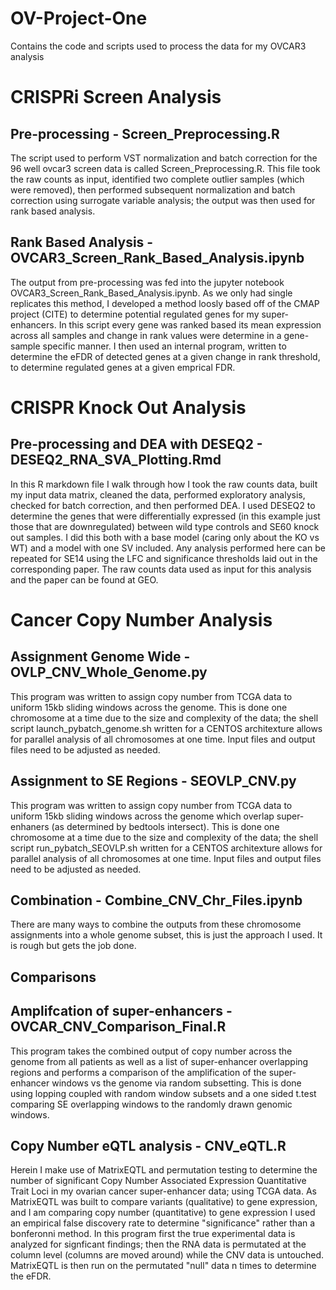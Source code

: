 # OV-Project-One
Contains the code and scripts used to process the data for my OVCAR3 analysis 
# CRISPRi Screen Analysis
## Pre-processing - Screen_Preprocessing.R
The script used to perform VST normalization and batch correction for the 96 well ovcar3 screen data is called Screen_Preprocessing.R. This file took the raw counts as input, identified two complete outlier samples (which were removed), then performed subsequent normalization and batch correction using surrogate variable analysis; the output was then used for rank based analysis. 
## Rank Based Analysis - OVCAR3_Screen_Rank_Based_Analysis.ipynb
The output from pre-processing was fed into the jupyter notebook OVCAR3_Screen_Rank_Based_Analysis.ipynb. As we only had single replicates this method, I developed a method loosly based off of the CMAP project (CITE) to determine potential regulated genes for my super-enhancers. In this script every gene was ranked based its mean expression across all samples and change in rank values were determine in a gene-sample specific manner. I then used an internal program, written to determine the eFDR of detected genes at a given change in rank threshold, to determine regulated genes at a given emprical FDR.  
# CRISPR Knock Out Analysis 
## Pre-processing and DEA with DESEQ2 - DESEQ2_RNA_SVA_Plotting.Rmd
In this R markdown file I walk through how I took the raw counts data, built my input data matrix, cleaned the data, performed exploratory analysis, checked for batch correction, and then performed DEA. I used DESEQ2 to determine the genes that were differentially expressed (in this example just those that are downregulated) between wild type controls and SE60 knock out samples. I did this both with a base model (caring only about the KO vs WT) and a model with one SV included. Any analysis performed here can be repeated for SE14 using the LFC and significance thresholds laid out in the corresponding paper. The raw counts data used as input for this analysis and the paper can be found at GEO. 
# Cancer Copy Number Analysis 
## Assignment Genome Wide - OVLP_CNV_Whole_Genome.py
This program was written to assign copy number from TCGA data to uniform 15kb sliding windows across the genome. This is done one chromosome at a time due to the size and complexity of the data; the shell script launch_pybatch_genome.sh written for a CENTOS architexture allows for parallel analysis of all chromosomes at one time. Input files and output files need to be adjusted as needed. 
## Assignment to SE Regions - SEOVLP_CNV.py
This program was written to assign copy number from TCGA data to uniform 15kb sliding windows across the genome which overlap super-enhaners (as determined by bedtools intersect). This is done one chromosome at a time due to the size and complexity of the data; the shell script run_pybatch_SEOVLP.sh written for a CENTOS architexture allows for parallel analysis of all chromosomes at one time. Input files and output files need to be adjusted as needed. 
## Combination - Combine_CNV_Chr_Files.ipynb
There are many ways to combine the outputs from these chromosome assignments into a whole genome subset, this is just the approach I used. It is rough but gets the job done. 
## Comparisons
## Amplifcation of super-enhancers - OVCAR_CNV_Comparison_Final.R
This program takes the combined output of copy number across the genome from all patients as well as a list of super-enhancer overlapping regions and performs a comparison of the amplification of the super-enhancer windows vs the genome via random subsetting. This is done using lopping coupled with random window subsets and a one sided t.test comparing SE overlapping windows to the randomly drawn genomic windows.  
## Copy Number eQTL analysis - CNV_eQTL.R
Herein I make use of MatrixEQTL and permutation testing to determine the number of significant Copy Number Associated Expression Quantitative Trait Loci in my ovarian cancer super-enhancer data; using TCGA data. As MatrixEQTL was built to compare variants (qualitative) to gene expression, and I am comparing copy number (quantitative) to gene expression I used an empirical false discovery rate to determine "significance" rather than a bonferonni method. In this program first the true experimental data is analyzed for signficant findings; then the RNA data is permutated at the column level (columns are moved around) while the CNV data is untouched. MatrixEQTL is then run on the permutated "null" data n times to determine the eFDR.  
